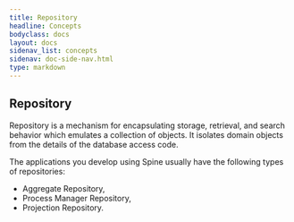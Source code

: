 ```yaml
---
title: Repository
headline: Concepts
bodyclass: docs
layout: docs
sidenav_list: concepts
sidenav: doc-side-nav.html
type: markdown
---
```

<h2 class="top">Repository</h2> 

Repository  is a mechanism for encapsulating storage, retrieval, and search behavior which emulates a collection of objects. 
It isolates domain objects from the details of the database access code. 

The applications you develop using Spine usually have the following types of repositories:
* Aggregate Repository,
* Process Manager Repository,
* Projection Repository.
